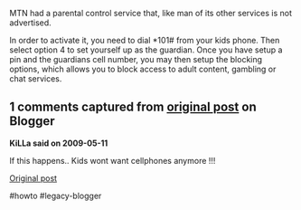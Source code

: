 <!--
date: '2009-03-04'
published: true
slug: 2009-03-block-aceess-to-adult-sites-and-mobile
time_to_read: 5
title: block aceess to adult sites and mobile chat on your kids phone (MTN)
-->

MTN had a parental control service that, like man of its other services is not advertised.  
  
In order to activate it, you need to dial \*101# from your kids phone. Then select option 4 to set yourself up as the guardian. Once you have setup a pin and the guardians cell number, you may then setup the blocking options, which allows you to block access to adult content, gambling or chat services.



## 1 comments captured from [original post](https://ysfk.blogspot.com/2009/03/block-aceess-to-adult-sites-and-mobile.html) on Blogger

**KiLLa said on 2009-05-11**

If this happens.. Kids wont want cellphones anymore !!!



[Original post](https://ysfk.blogspot.com/2009/03/block-aceess-to-adult-sites-and-mobile.html)

#howto #legacy-blogger 
